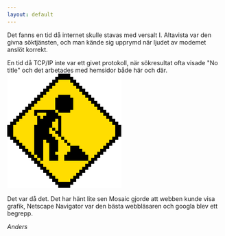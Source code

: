 ```yaml
---
layout: default
---
```


Det fanns en tid då internet skulle stavas med versalt I. Altavista var den givna söktjänsten, och man kände sig upprymd när ljudet av modemet anslöt korrekt.

En tid då TCP/IP inte var ett givet protokoll, när sökresultat ofta visade "No title" och det arbetades med hemsidor både här och där.
<img src="/img/under-construction.gif" class="width: 2rem" alt="Under construction animaton">

Det var då det. Det har hänt lite sen Mosaic gjorde att webben kunde visa grafik, Netscape Navigator var den bästa webbläsaren och googla blev ett begrepp.

*Anders*